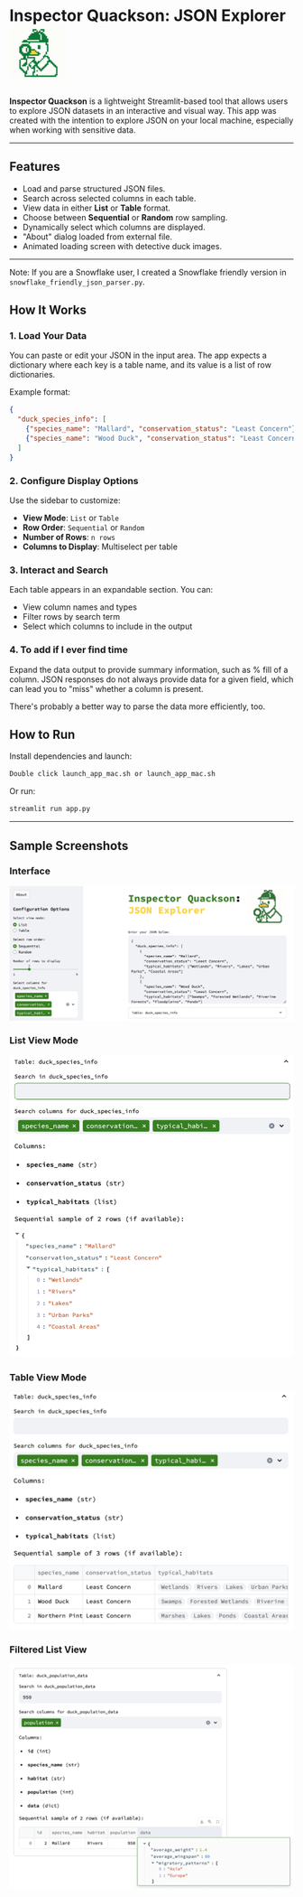 # Inspector Quackson: JSON Explorer <img src="resources/images/detective_duck.png" alt="Description of Image" width="100" />



**Inspector Quackson** is a lightweight Streamlit-based tool that allows users to explore JSON datasets in an interactive and visual way. This app was created with the intention to explore JSON on your local machine, especially when working with sensitive data.

---

## Features

- Load and parse structured JSON files.
- Search across selected columns in each table.
- View data in either **List** or **Table** format.
- Choose between **Sequential** or **Random** row sampling.
- Dynamically select which columns are displayed.
- "About" dialog loaded from external file.
- Animated loading screen with detective duck images.

---

Note: If you are a Snowflake user, I created a Snowflake friendly version in `snowflake_friendly_json_parser.py`. 

## How It Works

### 1. Load Your Data
You can paste or edit your JSON in the input area. The app expects a dictionary where each key is a table name, and its value is a list of row dictionaries.

Example format:
```json
{
  "duck_species_info": [
    {"species_name": "Mallard", "conservation_status": "Least Concern"},
    {"species_name": "Wood Duck", "conservation_status": "Least Concern"}
  ]
}
```

### 2. Configure Display Options
Use the sidebar to customize:

- **View Mode**: `List` or `Table`
- **Row Order**: `Sequential` or `Random`
- **Number of Rows**: `n rows`
- **Columns to Display**: Multiselect per table

### 3. Interact and Search
Each table appears in an expandable section. You can:

- View column names and types
- Filter rows by search term
- Select which columns to include in the output

### 4. To add if I ever find time

Expand the data output to provide summary information, such as % fill of a column. JSON responses do not always provide data for a given field, which can lead you to "miss" whether a column is present.

There's probably a better way to parse the data more efficiently, too.

## How to Run

Install dependencies and launch:

```bash
Double click launch_app_mac.sh or launch_app_mac.sh
```

Or run:

```bash
streamlit run app.py
```

---

## Sample Screenshots

### Interface
![](resources/images/screencap_1.png)

### List View Mode
![Table View](resources/images/screencap_2.png)

### Table View Mode
![List View](resources/images/screencap_3.png)

### Filtered List View
![List View](resources/images/screencap_4.png)


